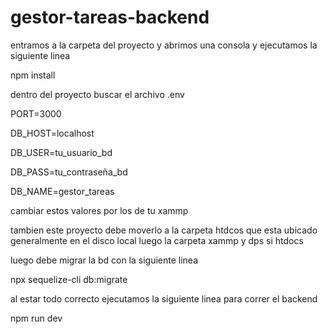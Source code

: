 # gestor-tareas-backend

entramos a la carpeta del proyecto y abrimos una consola y ejecutamos la siguiente linea 

npm install

dentro del proyecto buscar el archivo .env 

PORT=3000

DB_HOST=localhost

DB_USER=tu_usuario_bd

DB_PASS=tu_contraseña_bd

DB_NAME=gestor_tareas


cambiar estos valores por los de tu xammp 

tambien este proyecto debe moverlo a la carpeta htdcos que esta ubicado generalmente en el disco local luego la carpeta xammp y dps si htdocs 

luego debe migrar la bd con la siguiente linea 

npx sequelize-cli db:migrate

al estar todo correcto ejecutamos la siguiente linea para correr el backend 

npm run dev


